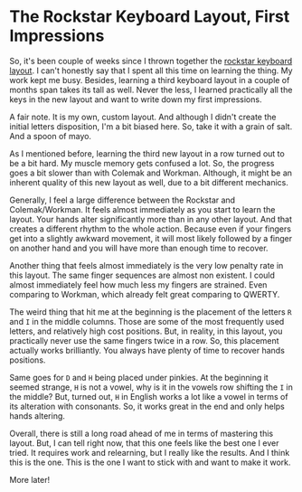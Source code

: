 # The Rockstar Keyboard Layout, First Impressions

So, it's been couple of weeks since I thrown together the
[rockstar keyboard layout](https://github.com/MadRabbit/rockstar-layout). I can't
honestly say that I spent all this time on learning the thing. My work kept me
busy. Besides, learning a third keyboard layout in a couple of months span takes
its tall as well. Never the less, I learned practically all the keys in the new
layout and want to write down my first impressions.

A fair note. It is my own, custom layout. And although I didn't create the
initial letters disposition, I'm a bit biased here. So, take it with a grain
of salt. And a spoon of mayo.

As I mentioned before, learning the third new layout in a row turned out to be
a bit hard. My muscle memory gets confused a lot. So, the progress goes a bit
slower than with Colemak and Workman. Although, it might be an inherent quality
of this new layout as well, due to a bit different mechanics.

Generally, I feel a large difference between the Rockstar and Colemak/Workman.
It feels almost immediately as you start to learn the layout. Your hands alter
significantly more than in any other layout. And that creates a different
rhythm to the whole action. Because even if your fingers get into a slightly
awkward movement, it will most likely followed by a finger on another hand and
you will have more than enough time to recover.

Another thing that feels almost immediately is the very low penalty rate in this
layout. The same finger sequences are almost non existent. I could almost immediately
feel how much less my fingers are strained. Even comparing to Workman, which
already felt great comparing to QWERTY.

The weird thing that hit me at the beginning is the placement of the letters
`R` and `I` in the middle columns. Those are some of the most frequently used
letters, and relatively high cost positions. But, in reality, in this layout,
you practically never use the same fingers twice in a row. So, this placement
actually works brilliantly. You always have plenty of time to recover hands
positions.

Same goes for `D` and `H` being placed under pinkies. At the beginning it seemed
strange, `H` is not a vowel, why is it in the vowels row shifting the `I` in the
middle? But, turned out, `H` in English works a lot like a vowel in terms of its
alteration with consonants. So, it works great in the end and only helps hands
altering.

Overall, there is still a long road ahead of me in terms of mastering this layout.
But, I can tell right now, that this one feels like the best one I ever tried.
It requires work and relearning, but I really like the results. And I think
this is the one. This is the one I want to stick with and want to make it work.

More later!
